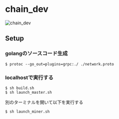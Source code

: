 # chain_dev
![chain_dev](https://github.com/SaKu2110/chain_dev/blob/master/chain_dev.jpg "chain_dev")
## Setup
### golangのソースコード生成
```
$ protoc --go_out=plugins=grpc:./ ./network.proto
```
### localhostで実行する
```
$ sh build.sh
$ sh launch_master.sh
```
別のターミナルを開いて以下を実行する
```
$ sh launch_miner.sh
```